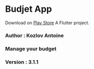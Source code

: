 # Budjet App
Download on [Play Store](https://play.google.com/store/apps/details?id=asey.fr.depense_prevision&hl=fr&gl=FR)
A Flutter project.

### Author : Kozlov Antoine

### Manage your budget

### Version : 3.1.1
